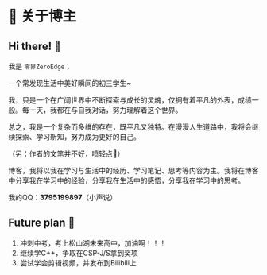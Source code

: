 # 📄 关于博主

## Hi there! 👋

我是 `零界ZeroEdge` ，

一个常发现生活中美好瞬间的初三学生~

我，只是一个在广阔世界中不断探索与成长的灵魂，仅拥有着平凡的外表，成绩一般。每一天，我都在与自我对话，努力理解着这个世界。

总之，我是一个复杂而多维的存在，既平凡又独特。在漫漫人生道路中，我将会继续探索、学习新知，努力成为更好的自己。

（另：作者的文笔并不好，喷轻点🤪）

博客，我将以我在学习与生活中的经历、学习笔记、思考等内容为主。我将在博客中分享我在学习中的经验，分享我在生活中的感悟，分享我在学习中的思考。

我的QQ：**3795199897**（小声说）

## Future plan 🚀

1. 冲刺中考，考上松山湖未来高中，加油啊！！！
2. 继续学C++，争取在CSP-J/S拿到奖项
3. 尝试学会剪辑视频，并发布到Bilibili上

